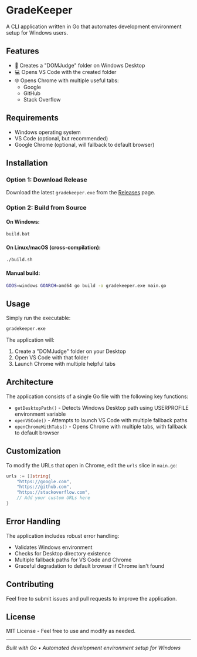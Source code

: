 # GradeKeeper

A CLI application written in Go that automates development environment setup for Windows users.

## Features

- 📁 Creates a "DOMJudge" folder on Windows Desktop
- 💻 Opens VS Code with the created folder
- 🌐 Opens Chrome with multiple useful tabs:
  - Google
  - GitHub
  - Stack Overflow

## Requirements

- Windows operating system
- VS Code (optional, but recommended)
- Google Chrome (optional, will fallback to default browser)

## Installation

### Option 1: Download Release
Download the latest `gradekeeper.exe` from the [Releases](../../releases) page.

### Option 2: Build from Source

#### On Windows:
```bash
build.bat
```

#### On Linux/macOS (cross-compilation):
```bash
./build.sh
```

#### Manual build:
```bash
GOOS=windows GOARCH=amd64 go build -o gradekeeper.exe main.go
```

## Usage

Simply run the executable:
```bash
gradekeeper.exe
```

The application will:
1. Create a "DOMJudge" folder on your Desktop
2. Open VS Code with that folder
3. Launch Chrome with multiple helpful tabs

## Architecture

The application consists of a single Go file with the following key functions:

- `getDesktopPath()` - Detects Windows Desktop path using USERPROFILE environment variable
- `openVSCode()` - Attempts to launch VS Code with multiple fallback paths
- `openChromeWithTabs()` - Opens Chrome with multiple tabs, with fallback to default browser

## Customization

To modify the URLs that open in Chrome, edit the `urls` slice in `main.go`:

```go
urls := []string{
    "https://google.com",
    "https://github.com",
    "https://stackoverflow.com",
    // Add your custom URLs here
}
```

## Error Handling

The application includes robust error handling:
- Validates Windows environment
- Checks for Desktop directory existence
- Multiple fallback paths for VS Code and Chrome
- Graceful degradation to default browser if Chrome isn't found

## Contributing

Feel free to submit issues and pull requests to improve the application.

## License

MIT License - Feel free to use and modify as needed.

---

*Built with Go • Automated development environment setup for Windows*